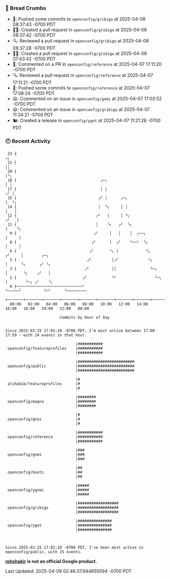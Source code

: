 ### 🍞 Bread Crumbs

 * 🚢: Pushed some commits to `openconfig/gribigo` at 2025-04-08 08:37:43 -0700 PDT
 * ✍🏼: Created a pull request in `openconfig/gribigo` at 2025-04-08 08:37:42 -0700 PDT
 * 🔍: Reviewed a pull request in  `openconfig/gribigo` at 2025-04-08 08:37:28 -0700 PDT
 * ✍🏼: Created a pull request in `openconfig/gribigo` at 2025-04-08 07:43:42 -0700 PDT
 * 💬: Commented on a PR in  `openconfig/reference` at 2025-04-07 17:11:20 -0700 PDT
 * 🔍: Reviewed a pull request in  `openconfig/reference` at 2025-04-07 17:11:21 -0700 PDT
 * 🚢: Pushed some commits to `openconfig/reference` at 2025-04-07 17:08:24 -0700 PDT
 * 😃: Commented on an issue in `openconfig/gnmi` at 2025-04-07 17:03:52 -0700 PDT
 * 😃: Commented on an issue in `openconfig/gribigo` at 2025-04-07 11:34:21 -0700 PDT
 * 🐿: Created a release in `openconfig/ygot` at 2025-04-07 11:21:28 -0700 PDT

### 🕘 Recent Activity
```
 23 ┼                                                                        ╭╮
 21 ┤                                                                        ││
 20 ┤                                                                        │╰╮
 18 ┤                                     ╭─╮                                │ │
 17 ┤                                     │ │                               ╭╯ │
 15 ┤                                    ╭╯ │      ╭─╮                      │  ╰╮
 14 ┤                                    │  ╰╮     │ │                      │   │
 12 ┤                                   ╭╯   │     │ ╰╮                    ╭╯   │
 11 ┤                                   │    ╰╮   ╭╯  ╰╮                   │    ╰╮
  9 ┤                                  ╭╯     │   │    │  ╭──╮             │     │
  8 ┤                                 ╭╯      │  ╭╯    ╰──╯  ╰╮            │     │
  6 ┤                                ╭╯       ╰╮ │            ╰╮          ╭╯     │        ╭─╮
  5 ┤                               ╭╯         │╭╯             ╰╮         │      ╰╮      ╭╯ ╰╮
  3 ┤                              ╭╯          ││               ╰─╮       │       ╰╮    ╭╯   │
  2 ┤                             ╭╯           ╰╯                 ╰─╮     │        ╰─╮ ╭╯    ╰╮
  0 ┼─────────────────────────────╯                                 ╰─────╯          ╰─╯      ╰─────────
    +───────+───────+───────+───────+───────+───────+───────+───────+───────+───────+───────+───────+────
  00:00   02:00   04:00   06:00   08:00   10:00   12:00   14:00   16:00   18:00   20:00   22:00   00:00   

						Commits by Hour of Day


Since 2025-03-25 17:02:10 -0700 PDT, I'm most active between 17:00-17:59 - with 24 events in that hour.

```



```
                               |###########
 openconfig/featureprofiles    |###########
                               |###########

                               |#########################
 openconfig/public             |#########################
                               |#########################

                               |#
 alshabib/featureprofiles      |#
                               |#

                               |########
 openconfig/magna              |########
                               |########

                               |#
 openconfig/gnoi               |#
                               |#

                               |###########
 openconfig/reference          |###########
                               |###########

                               |###
 openconfig/gnmi               |###
                               |###

                               |##
 openconfig/bootz              |##
                               |##

                               |#####
 openconfig/ygnmi              |#####
                               |#####

                               |##################
 openconfig/gribigo            |##################
                               |##################

                               |###############
 openconfig/ygot               |###############
                               |###############



Since 2025-03-25 17:02:10 -0700 PDT, I've been most active in openconfig/public, with 25 events.

```
**[robshakir](mailto:robjs@google.com) is not an official Google product.**  


Last Updated: 2025-04-09 02:46:37.944855094 -0700 PDT
